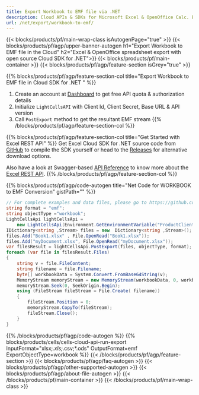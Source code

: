 ```yaml
---
title: Export Workbook to EMF file via .NET
description: Cloud APIs & SDKs for Microsoft Excel & OpenOffice Calc. Export workbok or interanl object to kinds of format file in the Cloud.
url: /net/export/workbook-to-emf/
---
```



{{< blocks/products/pf/main-wrap-class isAutogenPage="true" >}}
{{< blocks/products/pf/agp/upper-banner-autogen h1="Export Workbook to EMF file in the Cloud" h2="Excel & OpenOffice spreadsheet export with open source Cloud SDK for .NET">}}
{{< blocks/products/pf/main-container >}}
{{< blocks/products/pf/agp/feature-section isGrey="true" >}}

{{% blocks/products/pf/agp/feature-section-col title="Export Workbook to EMF file in Cloud SDK for .NET " %}}
1. Create an account at <a href="https://dashboard.aspose.cloud/">Dashboard</a> to get free API quota & authorization details
1. Initialize ```LightCellsAPI``` with Client Id, Client Secret, Base URL & API version
1. Call ```PostExport``` method to get the resultant EMF stream
{{% /blocks/products/pf/agp/feature-section-col %}}

{{% blocks/products/pf/agp/feature-section-col title="Get Started with Excel REST API" %}}
Get Excel Cloud SDK for .NET source code from [GitHub](https://github.com/aspose-cells-cloud/aspose-cells-cloud-dotnet) to compile the SDK yourself or head to the [Releases](https://github.com/aspose-cells-cloud/aspose-cells-cloud-dotnet/releases) for alternative download options. 

Also have a look at Swagger-based [API Reference](https://apireference.aspose.cloud/cells/#/LightCells/PostExport) to know more about the [Excel REST API](https://products.aspose.cloud/cells/curl/).
{{% /blocks/products/pf/agp/feature-section-col %}}

{{% blocks/products/pf/agp/code-autogen title="Net Code for WORKBOOK to EMF Conversion" gistPath="" %}}
```cs
// For complete examples and data files, please go to https://github.com/aspose-cells-cloud/aspose-cells-cloud-dotnet/
string format = "emf";
string objectType ="workbook";
LightCellsApi lightCellsApi =
    new LightCellsApi(Environment.GetEnvironmentVariable("ProductClientId"), Environment.GetEnvironmentVariable("ProductClientSecret"));
IDictionary<string ,Stream> files = new  Dictionary<string ,Stream>();
files.Add("Book1.xlsx" , File.OpenRead("Book1.xlsx"));
files.Add("myDocument.xlsx", File.OpenRead("myDocument.xlsx"));
var filesResult = lightCellsApi.PostExport(files, objectType, format);
foreach (var file in filesResult.Files)
{
    string v = file.FileContent;
    string filename = file.Filename;
    byte[] workbookData = System.Convert.FromBase64String(v);
    MemoryStream memoryStream = new MemoryStream(workbookData, 0, workbookData.Length);
    memoryStream.Seek(0, SeekOrigin.Begin);
    using (FileStream fileStream = File.Create( filename))
    {
        fileStream.Position = 0;
        memoryStream.CopyTo(fileStream);
        fileStream.Close();
    }
}
```

{{% /blocks/products/pf/agp/code-autogen %}}
{{% blocks/products/cells/cells-cloud-api-run-export  InputFormat="xlsx;*.xls;*.csv;*.ods"  OutputFormat=emf  ExportObjectType=workbook %}}
{{< /blocks/products/pf/agp/feature-section >}}
{{< blocks/products/pf/agp/faq-autogen >}}
{{< blocks/products/pf/agp/other-supported-autogen >}}
{{< blocks/products/pf/agp/about-file-autogen >}}
{{< /blocks/products/pf/main-container >}}
{{< /blocks/products/pf/main-wrap-class >}}
